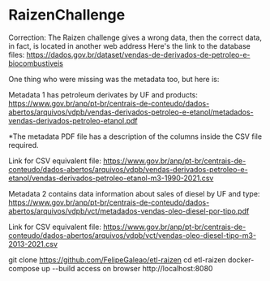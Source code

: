 # RaizenChallenge

Correction: The Raizen challenge gives a wrong data, then the correct data, in fact, is located in another web address
Here's the link to the database files:
https://dados.gov.br/dataset/vendas-de-derivados-de-petroleo-e-biocombustiveis


One thing who were missing was the metadata too, but here is:

Metadata 1 has petroleum derivates by UF and products:
https://www.gov.br/anp/pt-br/centrais-de-conteudo/dados-abertos/arquivos/vdpb/vendas-derivados-petroleo-e-etanol/metadados-vendas-derivados-petroleo-etanol.pdf

*The metadata PDF file has a description of the columns inside the CSV file required.

Link for CSV equivalent file:
https://www.gov.br/anp/pt-br/centrais-de-conteudo/dados-abertos/arquivos/vdpb/vendas-derivados-petroleo-e-etanol/vendas-derivados-petroleo-etanol-m3-1990-2021.csv

Metadata 2 contains data information about sales of diesel by UF and type:
https://www.gov.br/anp/pt-br/centrais-de-conteudo/dados-abertos/arquivos/vdpb/vct/metadados-vendas-oleo-diesel-por-tipo.pdf

Link for CSV equivalent file:
https://www.gov.br/anp/pt-br/centrais-de-conteudo/dados-abertos/arquivos/vdpb/vct/vendas-oleo-diesel-tipo-m3-2013-2021.csv


git clone https://github.com/FelipeGaleao/etl-raizen cd etl-raizen 
docker-compose up --build 
access on browser 
http://localhost:8080


